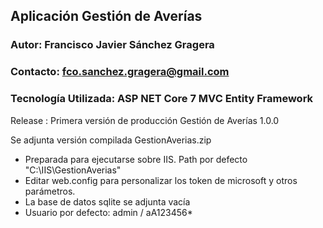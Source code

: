 ## Aplicación Gestión de Averías
### Autor: Francisco Javier Sánchez Gragera
### Contacto: fco.sanchez.gragera@gmail.com
### Tecnología Utilizada: ASP NET Core 7 MVC Entity Framework

Release : Primera versión de producción Gestión de Averías 1.0.0

Se adjunta versión compilada GestionAverias.zip
- Preparada para ejecutarse sobre IIS. Path por defecto "C:\IIS\GestionAverias\"
- Editar web.config para personalizar los token de microsoft y otros parámetros.
- La base de datos sqlite se adjunta vacía
- Usuario por defecto: admin / aA123456* 
